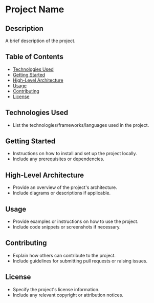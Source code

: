 # Project Name

## Description

A brief description of the project.

## Table of Contents

- [Technologies Used](#technologies-used)
- [Getting Started](#getting-started)
- [High-Level Architecture](#high-level-architecture)
- [Usage](#usage)
- [Contributing](#contributing)
- [License](#license)

## Technologies Used

- List the technologies/frameworks/languages used in the project.

## Getting Started

- Instructions on how to install and set up the project locally.
- Include any prerequisites or dependencies.

## High-Level Architecture

- Provide an overview of the project's architecture.
- Include diagrams or descriptions if applicable.

## Usage

- Provide examples or instructions on how to use the project.
- Include code snippets or screenshots if necessary.

## Contributing

- Explain how others can contribute to the project.
- Include guidelines for submitting pull requests or raising issues.

## License

- Specify the project's license information.
- Include any relevant copyright or attribution notices.
